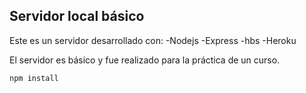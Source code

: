 ## Servidor local básico 

Este es un servidor desarrollado con: 
-Nodejs
-Express
-hbs
-Heroku

El servidor es básico y fue realizado para la práctica de un curso. 

```
npm install
```